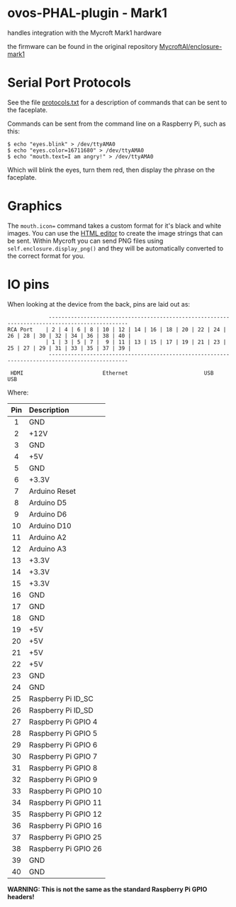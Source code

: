 # ovos-PHAL-plugin - Mark1

handles integration with the Mycroft Mark1 hardware

the firmware can be found in the original repository [MycroftAI/enclosure-mark1](https://github.com/MycroftAI/enclosure-mark1)

# Serial Port Protocols

See the file [protocols.txt](./protocols.txt) for a description of commands that can be sent to the faceplate.

Commands can be sent from the command line on a Raspberry Pi, such as this:
```
$ echo "eyes.blink" > /dev/ttyAMA0
$ echo "eyes.color=16711680" > /dev/ttyAMA0
$ echo "mouth.text=I am angry!" > /dev/ttyAMA0
```
Which will blink the eyes, turn them red, then display the phrase on the faceplate.


# Graphics
The `mouth.icon=` command takes a custom format for it's black and white images.  You can use the [HTML editor](http://htmlpreview.github.io/?https://raw.githubusercontent.com/MycroftAI/enclosure-mark1/master/editor.html) to create the image strings that can be sent.  Within Mycroft you can send PNG files using `self.enclosure.display_png()` and they will be automatically converted to the correct format for you.


# IO pins
When looking at the device from the back, pins are laid out as:

```
             -----------------------------------------------------------------------------------------------
RCA Port    | 2 | 4 | 6 | 8 | 10 | 12 | 14 | 16 | 18 | 20 | 22 | 24 | 26 | 28 | 30 | 32 | 34 | 36 | 38 | 40 |
            | 1 | 3 | 5 | 7 |  9 | 11 | 13 | 15 | 17 | 19 | 21 | 23 | 25 | 27 | 29 | 31 | 33 | 35 | 37 | 39 |
             -----------------------------------------------------------------------------------------------

 HDMI                         Ethernet                        USB     USB
```

Where:

| Pin| Description          |
|:--:|:---------------------|
| 1  | GND                  |
| 2  | +12V                 |
| 3  | GND                  |
| 4  | +5V                  |
| 5  | GND                  |
| 6  | +3.3V                |
| 7  | Arduino Reset        |
| 8  | Arduino D5           |
| 9  | Arduino D6           |
| 10 | Arduino D10          |
| 11 | Arduino A2           |
| 12 | Arduino A3           |
| 13 | +3.3V                |
| 14 | +3.3V                |
| 15 | +3.3V                |
| 16 | GND                  |
| 17 | GND                  |
| 18 | GND                  |
| 19 | +5V                  |
| 20 | +5V                  |
| 21 | +5V                  |
| 22 | +5V                  |
| 23 | GND                  |
| 24 | GND                  |
| 25 | Raspberry Pi ID_SC   |
| 26 | Raspberry Pi ID_SD   |
| 27 | Raspberry Pi GPIO 4  |
| 28 | Raspberry Pi GPIO 5  |
| 29 | Raspberry Pi GPIO 6  |
| 30 | Raspberry Pi GPIO 7  |
| 31 | Raspberry Pi GPIO 8  |
| 32 | Raspberry Pi GPIO 9  |
| 33 | Raspberry Pi GPIO 10 |
| 34 | Raspberry Pi GPIO 11 |
| 35 | Raspberry Pi GPIO 12 |
| 36 | Raspberry Pi GPIO 16 |
| 37 | Raspberry Pi GPIO 25 |
| 38 | Raspberry Pi GPIO 26 |
| 39 | GND                  |
| 40 | GND                  |

**WARNING: This is not the same as the standard Raspberry Pi GPIO headers!**

